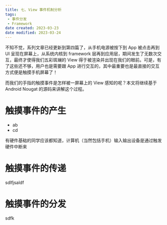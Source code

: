 ```yaml
---
title: 七、View 事件机制分析
tags:
 - 事件分发
 - Framework
date created: 2023-03-23
date modified: 2023-03-24
---
```

不知不觉，系列文章已经更新到第四篇了，从手机电源被按下到 App 被点击再到 UI 呈现在屏幕上，从系统内核到 framework 层再到应用层，期间发生了无数次交互，最终才使得我们五彩斑斓的 View 得于被渲染并出现在我们的眼前。可是，有了这些还不够，用户也是需要跟 App 进行交互的，其中最重要也是最直接的交互方式便是触摸手机屏幕了！

而我们的手指的触摸事件是怎样被一屏幕上的 View 感知的呢？本文将继续基于 Android Nougat 的源码来讲解这个过程。

# 触摸事件的产生

- ab
- cd


有硬件基础的同学应该都知道，计算机（当然包括手机）输入输出设备是通过触发硬件中断来

# 触摸事件的传递

sdlfjsaldf

# 触摸事件的分发

sdfk